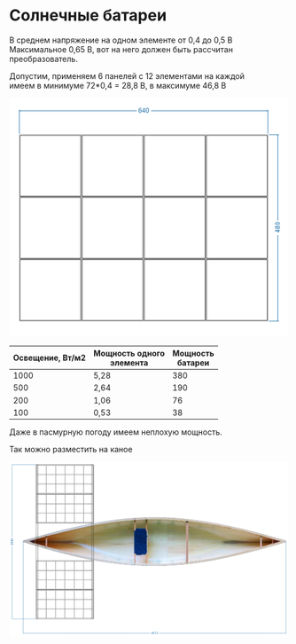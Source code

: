 # Солнечные батареи

В среднем напряжение на одном элементе от 0,4 до 0,5 В  
Максимальное 0,65 В, вот на него должен быть рассчитан преобразователь.

Допустим, применяем 6 панелей с 12 элементами на каждой  
имеем в минимуме 72*0,4 = 28,8 В, в максимуме 46,8 В

![panel12.png](panel12.png)

| Освещение, Вт/м2 | Мощность одного<br>элемента | Мощность<br>батареи |
|------------------|-----------------------------|---------------------|
| 1000             | 5,28                        | 380                 |
| 500              | 2,64                        | 190                 |
| 200              | 1,06                        | 76                  |
| 100              | 0,53                        | 38                  |

Даже в пасмурную погоду имеем неплохую мощность.

Так можно разместить на каное

![canoe.png](canoe.png)